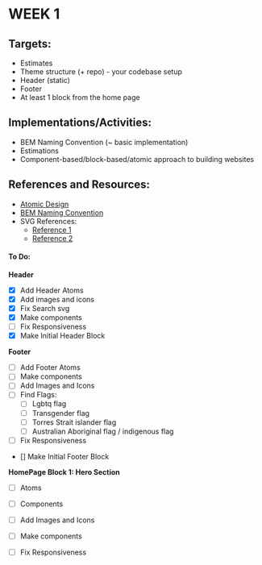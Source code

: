 # WEEK 1

## Targets:
- Estimates 
- Theme structure (+ repo) - your codebase setup
- Header (static)
- Footer
- At least 1 block from the home page

## Implementations/Activities:
- BEM Naming Convention (~ basic implementation)
- Estimations
- Component-based/block-based/atomic approach to building websites

## References and Resources:
- [Atomic Design](https://atomicdesign.bradfrost.com/chapter-2/)
- [BEM Naming Convention](https://getbem.com/naming/)
- SVG References: 
  - [Reference 1](https://stackoverflow.com/questions/18580389/svg-transparent-background-web)
  - [Reference 2](https://stackoverflow.com/questions/24933430/img-src-svg-changing-the-styles-with-css)

#### To Do:
**Header**
- [x] Add Header Atoms
- [x] Add images and icons
- [x] Fix Search svg
- [x] Make components
- [ ] Fix Responsiveness
- [x] Make Initial Header Block 

**Footer**
- [ ] Add Footer Atoms
- [ ] Make components 
- [ ] Add Images and Icons
- [ ] Find Flags:
    - [ ] Lgbtq flag
    - [ ] Transgender flag
    - [ ] Torres Strait islander flag
    - [ ] Australian Aboriginal flag / indigenous flag
- [ ] Fix Responsiveness
- [] Make Initial Footer Block 

**HomePage Block 1: Hero Section**
- [ ] Atoms
- [ ] Components 
- [ ] Add Images and Icons
- [ ] Make components 
- [ ] Fix Responsiveness


